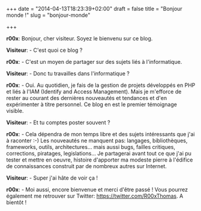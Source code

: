 +++
date = "2014-04-13T18:23:39+02:00"
draft = false
title = "Bonjour monde !"
slug = "bonjour-monde"

+++

**r00x**: Bonjour, cher visiteur. Soyez le bienvenu sur ce blog.

**Visiteur**: - C'est quoi ce blog ?

**r00x**: - C'est un moyen de partager sur des sujets liés à l'informatique. 

**Visiteur**: - Donc tu travailles dans l'informatique ?

**r00x**: - Oui. Au quotidien, je fais de la gestion de projets développés en PHP et liés à l'IAM (Identify and Access Management). Mais je m'efforce de rester au courant des dernières nouveautés et tendances et d'en expérimenter à titre personnel. Ce blog en est le premier témoignage visible.

**Visiteur**: - Et tu comptes poster souvent ?

**r00x**: - Cela dépendra de mon temps libre et des sujets intéressants que j'ai à raconter :-) Les nouveautés ne manquent pas: langages, bibliothèques, frameworks, outils, architectures... mais aussi bugs, failles critiques, corrections, piratages, legislations... Je partagerai avant tout ce que j'ai pu tester et mettre en oeuvre, histoire d'apporter ma modeste pierre à l'édifice de connaissances construit par de nombreux autres sur Internet.

**Visiteur**: - Super j'ai hâte de voir ça !

**r00x**: - Moi aussi, encore bienvenue et merci d'être passé ! Vous pourrez également me retrouver sur Twitter: https://twitter.com/R00xThomas. A bientôt !

